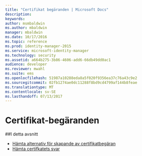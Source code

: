 ```yaml
---
title: "Certifikat begäranden | Microsoft Docs"
description: 
keywords: 
author: msmbaldwin
ms.author: mbaldwin
manager: mbaldwin
ms.date: 10/17/2016
ms.topic: reference
ms.prod: identity-manager-2015
ms.service: microsoft-identity-manager
ms.technology: security
ms.assetid: a664b275-3b86-4606-add6-66db49dd0ac1
audience: developer
ms.reviewer: mwahl
ms.suite: ems
ms.openlocfilehash: 51987a10288eda8a5f020f9356ea37c76a43c9e2
ms.sourcegitcommit: 02fb1274ae0dc11288f8bd9cd4799af144b8feae
ms.translationtype: MT
ms.contentlocale: sv-SE
ms.lasthandoff: 07/13/2017
---
```

# <a name="certificate-request-operations"></a>Certifikat-begäranden

##<a name="in-this-section"></a>I detta avsnitt

- [Hämta alternativ för skapande av certifikatbegäran](get-certificate-request-generation-options.md)
- [Hämta certifkatets svar](get-certificate-responses.md)
